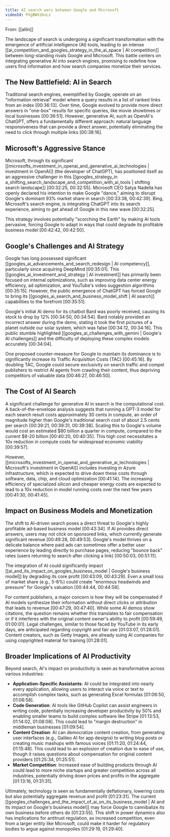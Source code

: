 ```yaml
---
title: AI search wars between Google and Microsoft
videoId: PVgBWV2bvLs
---
```


From: [[allin]] <br/> 

The landscape of search is undergoing a significant transformation with the emergence of artificial intelligence (AI) tools, leading to an intense [[ai_competition_and_googles_strategy_in_the_ai_space | AI competition]] between long-standing rivals Google and Microsoft. This battle centers on integrating generative AI into search engines, promising to redefine how users find information and how search companies monetize their services.

## The New Battlefield: AI in Search

Traditional search engines, exemplified by Google, operate on an "information retrieval" model where a query results in a list of ranked links from an index [00:36:13]. Over time, Google evolved to provide more direct answers in "one-box" results for specific queries, like movie showtimes or local businesses [00:36:51]. However, generative AI, such as OpenAI's ChatGPT, offers a fundamentally different approach: natural language responsiveness that can provide a direct answer, potentially eliminating the need to click through multiple links [00:38:16].

## Microsoft's Aggressive Stance

Microsoft, through its significant [[microsofts_investment_in_openai_and_generative_ai_technologies | investment in OpenAI]] (the developer of ChatGPT), has positioned itself as an aggressive challenger in this [[googles_strategy_in a_shifting_search_landscape_and_competition_with_ai_tools | shifting search landscape]] [00:32:25, 00:32:55]. Microsoft CEO Satya Nadella has openly declared his intention to make Google "dance," aiming to disrupt Google's dominant 93% market share in search [00:33:38, 00:42:39]. Bing, Microsoft's search engine, is integrating ChatGPT into its search experience, aiming to get ahead of Google in this new wave [00:32:25].

This strategy involves potentially "scorching the Earth" by making AI tools pervasive, forcing Google to adapt in ways that could degrade its profitable business model [00:42:42, 00:42:50].

## Google's Challenges and AI Strategy

Google has long possessed significant [[googles_ai_advancements_and_search_redesign | AI competency]], particularly since acquiring DeepMind [00:35:01]. This [[googles_ai_investment_and_strategy | AI investment]] has primarily been focused on internal optimizations, such as improving data center energy efficiency, ad optimization, and YouTube's video suggestion algorithms [00:35:15]. However, the public emergence of ChatGPT has forced Google to bring its [[googles_ai_search_and_business_model_shift | AI search]] capabilities to the forefront [00:35:51].

Google's initial AI demo for its chatbot Bard was poorly received, causing its stock to drop by 12% [00:34:50, 00:34:54]. Bard notably provided an incorrect answer during the demo, stating it took the first pictures of a planet outside our solar system, which was false [00:34:12, 00:34:16]. This public stumble highlighted [[googles_ai_challenges_with_gemini | Google's AI challenges]] and the difficulty of deploying these complex models accurately [00:34:04].

One proposed counter-measure for Google to maintain its dominance is to significantly increase its Traffic Acquisition Costs (TAC) [00:45:16]. By doubling TAC, Google could secure exclusivity on search traffic and compel publishers to restrict AI agents from crawling their content, thus depriving competitors of valuable data [00:46:27, 00:46:50].

## The Cost of AI Search

A significant challenge for generative AI in search is the computational cost. A back-of-the-envelope analysis suggests that running a GPT-3 model for each search result costs approximately 30 cents in compute, an order of magnitude higher than Google's traditional search cost of about 2.5 cents per search [00:39:21, 00:39:31, 00:39:38]. Scaling this to Google's volume would cost an estimated $80 billion a quarter in compute, compared to the current $8-20 billion [00:40:20, 00:40:35]. This high cost necessitates a 10x reduction in compute costs for widespread economic viability [00:39:57].

However, [[microsofts_investment_in_openai_and_generative_ai_technologies | Microsoft's investment in OpenAI]] includes investing in Azure infrastructure, which is expected to drive down these costs through software, data, chip, and cloud optimization [00:41:14]. The increasing efficiency of specialized silicon and cheaper energy costs are expected to lead to a 10x reduction in model running costs over the next few years [00:41:30, 00:41:45].

## Impact on Business Models and Monetization

The shift to AI-driven search poses a direct threat to Google's highly profitable ad-based business model [00:43:34]. If AI provides direct answers, users may not click on sponsored links, which currently generate significant revenue [00:49:28, 00:49:53]. Google's model thrives on a delicate balance where paid ads can sometimes offer a better user experience by leading directly to purchase pages, reducing "bounce back" rates (users returning to search after clicking a link) [00:50:03, 00:51:11].

The integration of AI could significantly impact [[ai_and_its_impact_on_googles_business_model | Google's business model]] by degrading its core profit [00:43:09, 00:43:29]. Even a small loss of market share (e.g., 5-6%) could create "enormous headwinds and pressure" for Google's valuation [00:44:44, 00:44:58].

For content publishers, a major concern is how they will be compensated if AI models synthesize their information without direct clicks or attribution that leads to revenue [00:47:29, 00:47:40]. While some AI demos show citations, the question remains whether this translates to fair compensation or if it interferes with the original content owner's ability to profit [00:59:49, 01:00:01]. Legal challenges, similar to those faced by YouTube in its early days, are anticipated regarding copyright and fair use [01:03:07, 01:28:01]. Content creators, such as Getty Images, are already suing AI companies for using copyrighted material for training [01:28:01].

## Broader Implications of AI Productivity

Beyond search, AI's impact on productivity is seen as transformative across various industries:
*   **Application-Specific Assistants**: AI could be integrated into nearly every application, allowing users to interact via voice or text to accomplish complex tasks, such as generating Excel formulas [01:06:50, 01:06:58].
*   **Code Generation**: AI tools like GitHub Copilot can assist engineers in writing code, potentially increasing developer productivity by 50% and enabling smaller teams to build complex software like Stripe [01:13:53, 01:14:02, 01:08:08]. This could lead to "margin destruction" in middleman businesses [01:09:54].
*   **Content Creation**: AI can democratize content creation, from generating user interfaces (e.g., Galileo AI for app designs) to writing blog posts or creating music mashups with famous voices [01:11:20, 01:24:44, 01:15:48]. This could lead to an explosion of creation due to ease of use, though it raises questions about compensation for original content providers [01:25:34, 01:25:51].
*   **Market Competition**: Increased ease of building products through AI could lead to more niche startups and greater competition across all industries, potentially driving down prices and profits in the aggregate [01:13:16, 01:31:31].

Ultimately, technology is seen as fundamentally deflationary, lowering costs but also potentially aggregate revenue and profit [01:23:31]. The current [[googles_challenges_and_the_impact_of_ai_on_its_business_model | AI and its impact on Google's business model]] may force Google to cannibalize its own business before others do [01:23:55]. This shift in power dynamics also has implications for antitrust regulation, as increased competition, even from a larger entity like Microsoft, could make it harder for regulatory bodies to argue against monopolies [01:29:19, 01:29:40].